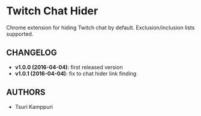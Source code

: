 # Twitch Chat Hider

Chrome extension for hiding Twitch chat by default. Exclusion/inclusion lists supported.

## CHANGELOG ##

* **v1.0.0 (2016-04-04)**: first released version
* **v1.0.1 (2016-04-04)**: fix to chat hider link finding

## AUTHORS ##

* Tsuri Kamppuri

